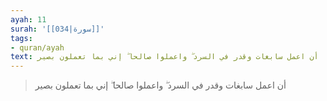 ```yaml
---
ayah: 11
surah: '[[034|سورة]]'
tags:
- quran/ayah
text: أن اعمل سابغات وقدر في السرد ۖ واعملوا صالحا ۖ إني بما تعملون بصير
---
```

> أن اعمل سابغات وقدر في السرد ۖ واعملوا صالحا ۖ إني بما تعملون بصير
